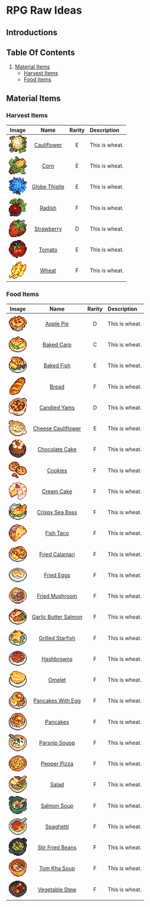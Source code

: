 # RPG Raw Ideas

## Introductions

## Table Of Contents
1. <a href="#material-items">Material Items</a>
    * <a href="#harvest-items">Harvest Items</a>
    * <a href="#food-items">Food Items</a>

## Material Items

### Harvest Items

| Image                                             | Name                                               | Rarity | Description    |
| :-----------------------------------------------: | :------------------------------------------------: | :----: |:-------------- |
| <img src="./Harvest-Items/Cauliflower.png">       | [Cauliflower](./Harvest-Items.md/#cauliflower)     | E      | This is wheat. |
| <img src="./Harvest-Items/Corn.png">              | [Corn](./Harvest-Items.md/#corn)                   | E      | This is wheat. |
| <img src="./Harvest-Items/Globe-Thistle.png">     | [Globe Thistle](./Harvest-Items.md/#globe-thistle) | E      | This is wheat. |
| <img src="./Harvest-Items/Radish.png">            | [Radish](./Harvest-Items.md/#radish)               | F      | This is wheat. |
| <img src="./Harvest-Items/Strawberry.png">        | [Strawberry](./Harvest-Items.md/#strawberry)       | D      | This is wheat. |
| <img src="./Harvest-Items/Tomato.png">            | [Tomato](./Harvest-Items.md/#tomato)               | E      | This is wheat. |
| <img src="./Harvest-Items/Wheat.png">             | [Wheat](./Harvest-Items.md/#wheat)                 | F      | This is wheat. |


### Food Items

| Image                                                 | Name                                                              | Rarity | Description    |
| :---------------------------------------------------: | :---------------------------------------------------------------: | :----: |:-------------- |
| <img src="./Food-Items/Apple-Pie.png">                | [Apple Pie](./Food-Items.md/#apple-pie)                           | D      | This is wheat. |
| <img src="./Food-Items/Baked-Carp.png">               | [Baked Carp](./Food-Items.md/#baked-carp)                         | C      | This is wheat. |
| <img src="./Food-Items/Baked-Fish.png">               | [Baked Fish](./Food-Items.md/#baked-fish)                         | E      | This is wheat. |
| <img src="./Food-Items/Bread.png">                    | [Bread](./Food-Items.md/#bread)                                   | F      | This is wheat. |
| <img src="./Food-Items/Candied-Yams.png">             | [Candied Yams](./Food-Items.md/#candied-yams)                     | D      | This is wheat. |
| <img src="./Food-Items/Cheese-Cauliflower.png">       | [Cheese Cauliflower](./Food-Items.md/#cheese-cauliflower)         | E      | This is wheat. |
| <img src="./Food-Items/Chocolate-Cake.png">           | [Chocolate Cake](./Food-Items.md/#chocolate-cake)                 | F      | This is wheat. |
| <img src="./Food-Items/Cookies.png">                  | [Cookies](./Food-Items.md/#cookies)                               | F      | This is wheat. |
| <img src="./Food-Items/Cream-Cake.png">               | [Cream Cake](./Food-Items.md/#cream-cake)                         | F      | This is wheat. |
| <img src="./Food-Items/Crispy-Sea-Bass.png">          | [Crispy Sea Bass](./Food-Items.md/#crispy-sea-bass)               | F      | This is wheat. |
| <img src="./Food-Items/Fish-Taco.png">                | [Fish Taco](./Food-Items.md/#fish-taco)                           | F      | This is wheat. |
| <img src="./Food-Items/Fried-Calamari.png">           | [Fried Calamari](./Food-Items.md/#fried-calamari)                 | F      | This is wheat. |
| <img src="./Food-Items/Fried-Eggs.png">               | [Fried Eggs](./Food-Items.md/#fried-eggs)                         | F      | This is wheat. |
| <img src="./Food-Items/Fried-Mushroom.png">           | [Fried Mushroom](./Food-Items.md/#fried-mushroom)                 | F      | This is wheat. |
| <img src="./Food-Items/Garlic-Butter-Salmon.png">     | [Garlic Butter Salmon](./Food-Items.md/#gerlic-butter-salmon)     | F      | This is wheat. |
| <img src="./Food-Items/Grilled-Starfish.png">         | [Grilled Starfish](./Food-Items.md/#grilled-starfish)             | F      | This is wheat. |
| <img src="./Food-Items/Hashbrowns.png">               | [Hashbrowns](./Food-Items.md/#hashbrowns)                         | F      | This is wheat. |
| <img src="./Food-Items/Omelet.png">                   | [Omelet](./Food-Items.md/#omelet)                                 | F      | This is wheat. |
| <img src="./Food-Items/Pancakes-With-Egg.png">        | [Pancakes With Egg](./Food-Items.md/#pancakes-with-egg)           | F      | This is wheat. |
| <img src="./Food-Items/Pancakes.png">                 | [Pancakes](./Food-Items.md/#pancakes)                             | F      | This is wheat. |
| <img src="./Food-Items/Parsnip-Soup.png">             | [Parsnip Soupp](./Food-Items.md/#parsnip-soup)                    | F      | This is wheat. |
| <img src="./Food-Items/Pepper-Pizza.png">             | [Pepper Pizza](./Food-Items.md/#pepper-pizza)                     | F      | This is wheat. |
| <img src="./Food-Items/Salad.png">                    | [Salad](./Food-Items.md/#salad)                                   | F      | This is wheat. |
| <img src="./Food-Items/Salmon-Soup.png">              | [Salmon Soup](./Food-Items.md/#salmon-soup)                       | F      | This is wheat. |
| <img src="./Food-Items/Spaghetti.png">                | [Spaghetti](./Food-Items.md/#spaghetti)                           | F      | This is wheat. |
| <img src="./Food-Items/Stir-Fried-Beans.png">         | [Stir Fried Beans](./Food-Items.md/#stir-fried-beans)             | F      | This is wheat. |
| <img src="./Food-Items/Tom-Kha-Soup.png">             | [Tom Kha Soup](./Food-Items.md/#tom-kha-soup)                     | F      | This is wheat. |
| <img src="./Food-Items/Vegetable-Stew.png">           | [Vegetable Stew](./Food-Items.md/#vegetable-stew)                 | F      | This is wheat. |
